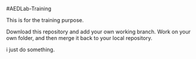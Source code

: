#AEDLab-Training

This is for the training purpose.

Download this repository and add your own working branch.
Work on your own folder, and then merge it back to your local repository.

i just do something.

